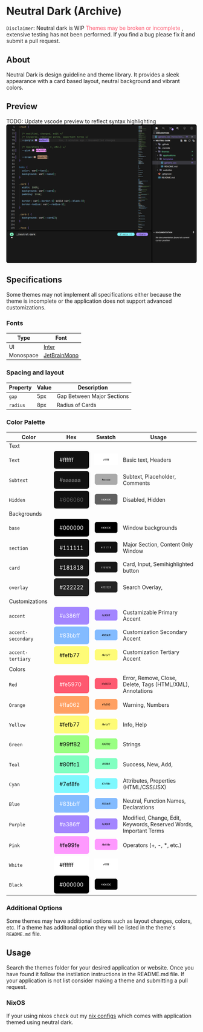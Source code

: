 # Neutral Dark (Archive)

`Disclaimer`: Neutral dark is WIP <span style="color: #fe5970"> Themes may be broken or incomplete </span>, extensive testing has not been performed. If you find a bug please fix it and submit a pull request.

## About

Neutral Dark is design guideline and theme library. It provides a sleek appearance with a card based layout, neutral background and vibrant colors.

## Preview

TODO: Update vscode preview to reflect syntax highlighting
![vscode-preview](./.github/preview.png)

## Specifications

Some themes may not implement all specifications either because the theme is incomplete or the application does not support advanced customizations.

### Fonts

| Type      | Font                                               |
| --------- | -------------------------------------------------- |
| UI        | [Inter](https://fonts.google.com/specimen/Inter)   |
| Monospace | [JetBrainMono](https://www.jetbrains.com/lp/mono/) |

### Spacing and layout

| Property | Value | Description                |
| -------- | ----- | -------------------------- |
| `gap`    | 5px   | Gap Between Major Sections |
| `radius` | 8px   | Radius of Cards            |

### Color Palette

| Color              | Hex                                                                                                      | Swatch                                                       | Usage                                                             |
| ------------------ | -------------------------------------------------------------------------------------------------------- | ------------------------------------------------------------ | ----------------------------------------------------------------- |
| Text               |
| `Text`             | <div style="color: white; background-color: #111111; padding: 15px; border-radius: 6px ">#ffffff</div>   | ![Text](./.github/swatches/text.png)                         | Basic text, Headers                                               |
| `Subtext`          | <div style="color: #aaaaaa; background-color: #111111; padding: 15px; border-radius: 6px ">#aaaaaa</div> | ![Subtext](./.github/swatches/subtext.png)                   | Subtext, Placeholder, Comments                                    |
| `Hidden`           | <div style="color: #606060; background-color: #111111; padding: 15px; border-radius: 6px ">#606060</div> | ![Hidden](./.github/swatches/hidden.png)                     | Disabled, Hidden                                                  |
| Backgrounds        |
| `base`             | <div style="color: white; background-color: #000000; padding: 15px; border-radius: 6px ">#000000</div>   | ![Base](./.github/swatches/base.png)                         | Window backgrounds                                                |
| `section`          | <div style="color: white; background-color: #111111; padding: 15px; border-radius: 6px ">#111111</div>   | ![Section](./.github/swatches/section.png)                   | Major Section, Content Only Window                                |
| `card`             | <div style="color: white; background-color: #181818; padding: 15px; border-radius: 6px ">#181818</div>   | ![Card](.github/swatches/card.png)                           | Card, Input, Semihighlighted button                               |
| `overlay`          | <div style="color: white; background-color: #222222; padding: 15px; border-radius: 6px ">#222222</div>   | ![Overlay](./.github/swatches/overlay.png)                   | Search Overlay,                                                   |
| Customizations     |
| `accent`           | <div style="color: white; background-color: #a386ff; padding: 15px; border-radius: 6px ">#a386ff</div>   | ![Accent](./.github/swatches/accent.png)                     | Custamizable Primary Accent                                       |
| `accent-secondary` | <div style="color: white; background-color: #83bbff; padding: 15px; border-radius: 6px ">#83bbff</div>   | ![Accent-Secondary](./.github/swatches/accent-secondary.png) | Customization Secondary Accent                                    |
| `accent-tertiary`  | <div style="color: black; background-color: #fefb77; padding: 15px; border-radius: 6px ">#fefb77</div>   | ![Accent-Tertiary](./.github/swatches/accent-tertiary.png)   | Customization Tertiary Accent                                     |
| Colors             |
| `Red`              | <div style="color: white; background-color: #fe5970; padding: 15px; border-radius: 6px ">#fe5970</div>   | ![Red](./.github/swatches/red.png)                           | Error, Remove, Close, Delete, Tags (HTML/XML), Annotations        |
| `Orange`           | <div style="color: white; background-color: #ffa062; padding: 15px; border-radius: 6px ">#ffa062</div>   | ![Orange](./.github/swatches/orange.png)                     | Warning, Numbers                                                  |
| `Yellow`           | <div style="color: black; background-color: #fefb77; padding: 15px; border-radius: 6px ">#fefb77</div>   | ![Yellow](./.github/swatches/yellow.png)                     | Info, Help                                                        |
| `Green`            | <div style="color: black; background-color: #99ff82; padding: 15px; border-radius: 6px ">#99ff82</div>   | ![Green](./.github/swatches/green.png)                       | Strings                                                           |
| `Teal`             | <div style="color: black; background-color: #80ffc1; padding: 15px; border-radius: 6px ">#80ffc1</div>   | ![Teal](./.github/swatches/teal.png)                         | Success, New, Add,                                                |
| `Cyan`             | <div style="color: black; background-color: #7ef8fe; padding: 15px; border-radius: 6px ">#7ef8fe</div>   | ![Cyan](./.github/swatches/cyan.png)                         | Attributes, Properties (HTML/CSS/JSX)                             |
| `Blue`             | <div style="color: white; background-color: #83bbff; padding: 15px; border-radius: 6px ">#83bbff</div>   | ![Blue](./.github/swatches/blue.png)                         | Neutral, Function Names, Declarations                             |
| `Purple`           | <div style="color: white; background-color: #a386ff; padding: 15px; border-radius: 6px ">#a386ff</div>   | ![Purple](./.github/swatches/purple.png)                     | Modified, Change, Edit, Keywords, Reserved Words, Important Terms |
| `Pink`             | <div style="color: black; background-color: #fe99fe; padding: 15px; border-radius: 6px ">#fe99fe</div>   | ![Pink](./.github/swatches/pink.png)                         | Operators (+, -, \*, etc.)                                        |
| `White`            | <div style="color: black; background-color: #ffffff; padding: 15px; border-radius: 6px ">#ffffff</div>   | ![White](./.github/swatches/white.png)                       |                                                                   |
| `Black`            | <div style="color: white; background-color: #000000; padding: 15px; border-radius: 6px ">#000000</div>   | ![Black](./.github/swatches/black.png)                       |                                                                   |

### Additional Options

Some themes may have additional options such as layout changes, colors, etc. If a theme has additonal option they will be listed in the theme's `README.md` file.

## Usage

Search the themes folder for your desired application or website. Once you have found it follow the instilation instructions in the README.md file. If your application is not list consider making a theme and submitting a pull request.

### NixOS

If your using nixos check out my [nix configs](https://github.com/RiaruAzaki/nix-configs) which comes with application themed using neutral dark.
